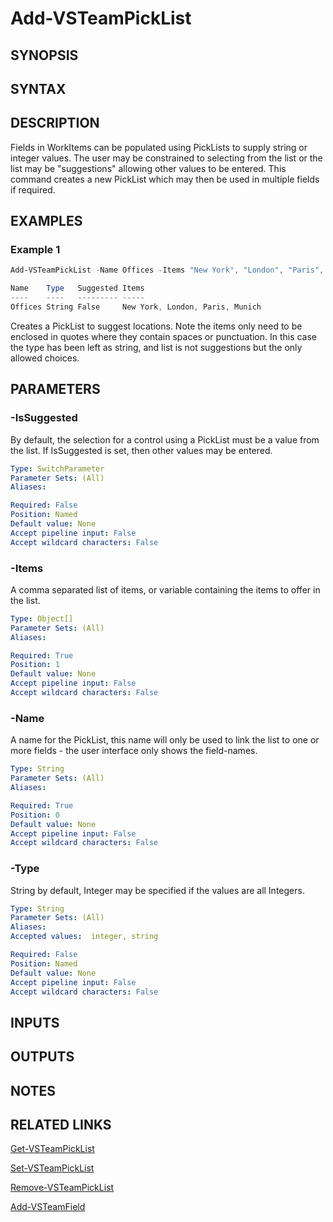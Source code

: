 <!-- #include "./common/header.md" -->

# Add-VSTeamPickList

## SYNOPSIS

<!-- #include "./synopsis/Add-VSTeamPickList.md" -->

## SYNTAX

## DESCRIPTION

Fields in WorkItems can be populated using PickLists to supply string or integer values. The user may be constrained to selecting from the list or the list may be "suggestions" allowing other values to be entered. This command creates a new PickList which may then be used in multiple fields if required.

## EXAMPLES

### Example 1
```powershell
Add-VSTeamPickList -Name Offices -Items "New York", "London", "Paris", "Munich"

Name    Type   Suggested Items
----    ----   --------- -----
Offices String False     New York, London, Paris, Munich
```

Creates a PickList to suggest locations. Note the items only need to be enclosed in quotes where they contain spaces or punctuation. In this case the type has been left as string, and list is not suggestions but the only allowed choices.

## PARAMETERS

<!-- #include "./params/forcegroup.md" -->

### -IsSuggested
By default, the selection for a control using a PickList must be a value from the list. If IsSuggested is set, then other values may be entered.

```yaml
Type: SwitchParameter
Parameter Sets: (All)
Aliases:

Required: False
Position: Named
Default value: None
Accept pipeline input: False
Accept wildcard characters: False
```

### -Items
A comma separated  list of items, or variable containing the items to offer in the list.

```yaml
Type: Object[]
Parameter Sets: (All)
Aliases:

Required: True
Position: 1
Default value: None
Accept pipeline input: False
Accept wildcard characters: False
```

### -Name
A name for the PickList, this name will only be used to link the list to one or more fields - the user interface only shows the field-names.

```yaml
Type: String
Parameter Sets: (All)
Aliases:

Required: True
Position: 0
Default value: None
Accept pipeline input: False
Accept wildcard characters: False
```

### -Type
String by default, Integer may be specified if the values are all Integers.

```yaml
Type: String
Parameter Sets: (All)
Aliases:
Accepted values:  integer, string

Required: False
Position: Named
Default value: None
Accept pipeline input: False
Accept wildcard characters: False
```

## INPUTS

## OUTPUTS

## NOTES

## RELATED LINKS

[Get-VSTeamPickList](Get-VSTeamPickList.md)

[Set-VSTeamPickList](Set-VSTeamPickList.md)

[Remove-VSTeamPickList](Remove-VSTeamPickList.md)

[Add-VSTeamField](Add-VSTeamField.md)
